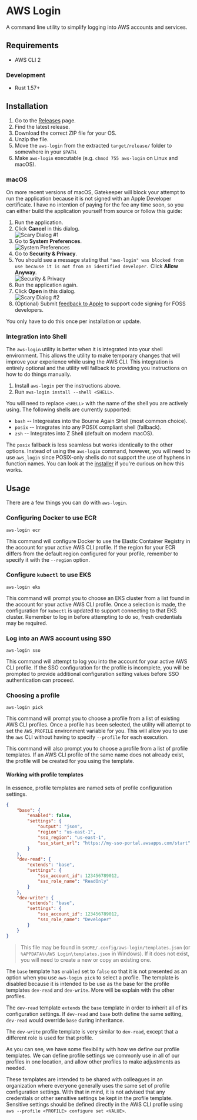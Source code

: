 AWS Login
=========

A command line utility to simplify logging into AWS accounts and services.

Requirements
------------

- AWS CLI 2

### Development

- Rust 1.57+

Installation
------------

1. Go to the [Releases] page.
2. Find the latest release.
3. Download the correct ZIP file for your OS.
4. Unzip the file.
5. Move the `aws-login` from the extracted `target/release/` folder to somewhere in your `$PATH`.
6. Make `aws-login` executable (e.g. `chmod 755 aws-login` on Linux and macOS).

### macOS

On more recent versions of macOS, Gatekeeper will block your attempt to run the application because it is not signed with an Apple Developer certificate. I have no intention of paying for the fee any time soon, so you can either build the application yourself from source or follow this guide:

1. Run the application.
2. Click **Cancel** in this dialog.<br/>![Scary Dialog #1](assets/1.png)
3. Go to **System Preferences**.<br/>![System Preferences](assets/2.png)
4. Go to **Security & Privacy**.
5. You should see a message stating that `"aws-login" was blocked from use because it is not from an identified developer.` Click **Allow Anyway**.<br/>![Security & Privacy](assets/3.png)
5. Run the application again.
6. Click **Open** in this dialog.<br/>![Scary Dialog #2](assets/4.png)
7. (Optional) Submit [feedback to Apple] to support code signing for FOSS developers.

You only have to do this once per installation or update.

[Releases]: https://github.com/kherge/rs.aws-login/releases/latest
[feedback to Apple]: https://www.apple.com/feedback/macos.html

### Integration into Shell

The `aws-login` utility is better when it is integrated into your shell environment. This allows the utility to make temporary changes that will improve your experience while using the AWS CLI. This integration is entirely optional and the utility will fallback to providing you instructions on how to do things manually.

1. Install `aws-login` per the instructions above.
2. Run `aws-login install --shell <SHELL>`.

You will need to replace `<SHELL>` with the name of the shell you are actively using. The following shells are currently supported:

- `bash` -- Integreates into the Bourne Again SHell (most common choice).
- `posix` -- Integrates into any POSIX compliant shell (fallback).
- `zsh` -- Integrates into Z Shell (default on modern macOS).

The `posix` fallback is less seamless but works identically to the other options. Instead of using the `aws-login` command, however, you will need to use `aws_login` since POSIX-only shells do not support the use of hyphens in function names. You can look at the [installer] if you're curious on how this works.

[installer]: src/app/subcommand/install/installer.rs

Usage
-----

There are a few things you can do with `aws-login`.

### Configuring Docker to use ECR

    aws-login ecr

This command will configure Docker to use the Elastic Container Registry in the account for your active AWS CLI profile. If the region for your ECR differs from the default region configured for your profile, remember to specify it with the `--region` option.

### Configure `kubectl` to use EKS

    aws-login eks

This command will prompt you to choose an EKS cluster from a list found in the account for your active AWS CLI profile. Once a selection is made, the configuration for `kubectl` is updated to support connecting to that EKS cluster. Remember to log in before attempting to do so, fresh credentials may be required.

### Log into an AWS account using SSO

    aws-login sso

This command will attempt to log you into the account for your active AWS CLI profile. If the SSO configuration for the profile is incomplete, you will be prompted to provide additional configuration setting values before SSO authentication can proceed.

### Choosing a profile

    aws-login pick

This command will prompt you to choose a profile from a list of existing AWS CLI profiles. Once a profile has been selected, the utility will attempt to set the `AWS_PROFILE` environment variable for you. This will allow you to use the `aws` CLI without having to specify `--profile` for each execution.

This command will also prompt you to choose a profile from a list of profile templates. If an AWS CLI profile of the same name does not already exist, the profile will be created for you using the template.

#### Working with profile templates

In essence, profile templates are named sets of profile configuration settings.

```json
{
    "base": {
        "enabled": false,
        "settings": {
            "output": "json",
            "region": "us-east-1",
            "sso_region": "us-east-1",
            "sso_start_url": "https://my-sso-portal.awsapps.com/start"
        }
    },
    "dev-read": {
        "extends": "base",
        "settings": {
            "sso_account_id": 123456789012,
            "sso_role_name": "ReadOnly"
        }
    },
    "dev-write": {
        "extends": "base",
        "settings": {
            "sso_account_id": 123456789012,
            "sso_role_name": "Developer"
        }
    }
}
```

> This file may be found in `$HOME/.config/aws-login/templates.json` (or `%APPDATA%\AWS Login\templates.json` in Windows). If it does not exist, you will need to create a new or copy an existing one.

The `base` template has `enabled` set to `false` so that it is not presented as an option when you use `aws-login pick` to select a profile. The template is disabled because it is intended to be use as the base for the profile templates `dev-read` and `dev-write`. More will be explain with the other profiles.

The `dev-read` template `extends` the `base` template in order to inherit all of its configuration settings. If `dev-read` and `base` both define the same setting, `dev-read` would override `base` during inheritance.

The `dev-write` profile template is very similar to `dev-read`, except that a different role is used for that profile.

As you can see, we have some flexibility with how we define our profile templates. We can define profile settings we commonly use in all of our profiles in one location, and allow other profiles to make adjustments as needed.

These templates are intended to be shared with colleagues in an organization where everyone generally uses the same set of profile configuration settings. With that in mind, it is not advised that any credentials or other sensitive settings be kept in the profile template. Sensitive settings should be defined directly in the AWS CLI profile using `aws --profile <PROFILE> configure set <VALUE>`.
